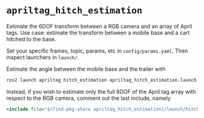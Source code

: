 # `apriltag_hitch_estimation`

Estimate the 6DOF transform between a RGB camera and an array of April tags. Use case: estimate the transform between a mobile base and a cart hitched to the base.

Set your specific frames, topic, params, etc in `config/params.yaml`. Then inspect launchers in `launch/`.

Estimate the angle between the mobile base and the trailer with

```bash
ros2 launch apriltag_hitch_estimation apriltag_hitch_estimation.launch.xml
```

Instead, if you wish to estimate only the full 6DOF of the April tag array with respect to the RGB camera, comment out the last include, namely

```xml
<include file="$(find-pkg-share apriltag_hitch_estimation)/launch/hitch_joint_estimation.launch.xml"/>
```
